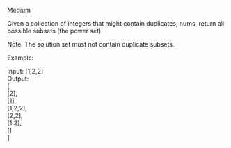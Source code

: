 Medium

Given a collection of integers that might contain duplicates, nums, return all possible subsets (the power set).

Note: The solution set must not contain duplicate subsets.

Example:

Input: [1,2,2]  
Output:  
[  
  [2],  
  [1],  
  [1,2,2],  
  [2,2],  
  [1,2],  
  []  
]
